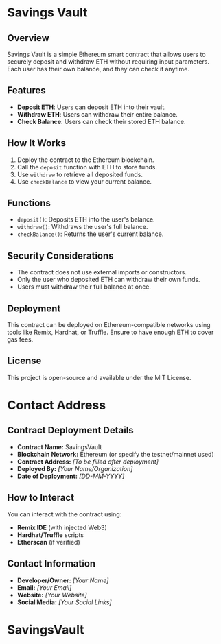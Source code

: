 # Savings Vault

## Overview
Savings Vault is a simple Ethereum smart contract that allows users to securely deposit and withdraw ETH without requiring input parameters. Each user has their own balance, and they can check it anytime.

## Features
- **Deposit ETH**: Users can deposit ETH into their vault.
- **Withdraw ETH**: Users can withdraw their entire balance.
- **Check Balance**: Users can check their stored ETH balance.

## How It Works
1. Deploy the contract to the Ethereum blockchain.
2. Call the `deposit` function with ETH to store funds.
3. Use `withdraw` to retrieve all deposited funds.
4. Use `checkBalance` to view your current balance.

## Functions
- `deposit()`: Deposits ETH into the user's balance.
- `withdraw()`: Withdraws the user's full balance.
- `checkBalance()`: Returns the user's current balance.

## Security Considerations
- The contract does not use external imports or constructors.
- Only the user who deposited ETH can withdraw their own funds.
- Users must withdraw their full balance at once.

## Deployment
This contract can be deployed on Ethereum-compatible networks using tools like Remix, Hardhat, or Truffle. Ensure to have enough ETH to cover gas fees.

## License
This project is open-source and available under the MIT License.

# Contact Address

## Contract Deployment Details
- **Contract Name:** SavingsVault
- **Blockchain Network:** Ethereum (or specify the testnet/mainnet used)
- **Contract Address:** _[To be filled after deployment]_
- **Deployed By:** _[Your Name/Organization]_
- **Date of Deployment:** _[DD-MM-YYYY]_

## How to Interact
You can interact with the contract using:
- **Remix IDE** (with injected Web3)
- **Hardhat/Truffle** scripts
- **Etherscan** (if verified)

## Contact Information
- **Developer/Owner:** _[Your Name]_
- **Email:** _[Your Email]_
- **Website:** _[Your Website]_
- **Social Media:** _[Your Social Links]_

# SavingsVault
